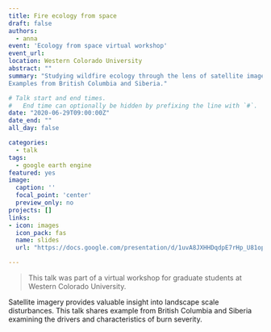 ```yaml
---
title: Fire ecology from space
draft: false
authors: 
  - anna
event: 'Ecology from space virtual workshop'
event_url: 
location: Western Colorado University
abstract: ""
summary: "Studying wildfire ecology through the lens of satellite imagery: 
Examples from British Columbia and Siberia."

# Talk start and end times.
#   End time can optionally be hidden by prefixing the line with `#`.
date: "2020-06-29T09:00:00Z"
date_end: ""
all_day: false

categories:
  - talk
tags:
  - google earth engine
featured: yes
image:
  caption: ''
  focal_point: 'center'
  preview_only: no
projects: []
links:
- icon: images
  icon_pack: fas
  name: slides
  url: "https://docs.google.com/presentation/d/1uvA8JXHHDqdpE7rHp_U81opYW80u4WEQrs0AbyFWzB0/edit?usp=sharing"

---
```


> This talk was part of a virtual workshop for graduate students at Western Colorado University.


Satellite imagery provides valuable insight into landscape scale disturbances. This talk shares example from British Columbia and Siberia examining the drivers and characteristics of burn severity.
